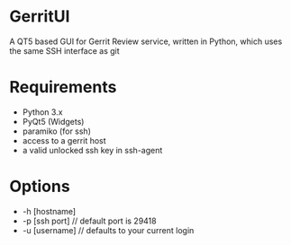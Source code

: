 # GerritUI
A QT5 based GUI for Gerrit Review service, written in Python, which uses the same SSH interface as git

Requirements
============

* Python 3.x
* PyQt5 (Widgets)
* paramiko (for ssh)
* access to a gerrit host
* a valid unlocked ssh key in ssh-agent

Options
=======
* -h [hostname] 
* -p [ssh port] // default port is 29418
* -u [username] // defaults to your current login
